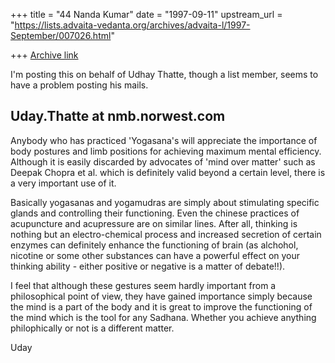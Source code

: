 +++
title = "44 Nanda Kumar"
date = "1997-09-11"
upstream_url = "https://lists.advaita-vedanta.org/archives/advaita-l/1997-September/007026.html"

+++
[Archive link](https://lists.advaita-vedanta.org/archives/advaita-l/1997-September/007026.html)

I'm posting this on behalf of Udhay Thatte, though a list member, seems to
have a problem posting his mails.

Uday.Thatte at nmb.norwest.com
--------------------------------

Anybody who has practiced 'Yogasana's will appreciate the importance
of
body postures and limb positions for achieving maximum mental
efficiency. Although it is easily discarded by advocates of 'mind over
matter' such as Deepak Chopra et al. which is definitely valid beyond a
certain level, there is a very important use of it.

Basically yogasanas and yogamudras are simply about stimulating
specific
glands and controlling their functioning. Even the chinese practices of
acupuncture and acupressure are on similar lines. After all, thinking is
nothing but an electro-chemical process and increased secretion of
certain enzymes can definitely enhance the functioning of brain (as
alchohol, nicotine or some other substances can have a powerful effect
on your thinking ability - either positive or negative is a matter of
debate!!).

I feel that although these gestures seem hardly important from a
philosophical point of view, they have gained importance simply because
the mind is a part of the body and it is great to improve the
functioning of the mind which is the tool for any Sadhana. Whether you
achieve anything philophically or not is a different matter.

Uday

